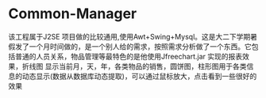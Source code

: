 Common-Manager
==============

该工程属于J2SE 项目做的比较通用,使用Awt+Swing+Mysql。这是大二下学期暑假发了一个月时间做的，是一个别人给的需求，按照需求分析做了一个东西。它包括普通的人员关系，物品管理等最特色的是他使用Jfreechart.jar 实现的报表效果，折线图 显示当前月，天，年，各类物品的销售，圆饼图，柱形图用于各类信息的动态显示(数据从数据库动态提取)，可以通过鼠标放大，点击看到一些很好的效果

